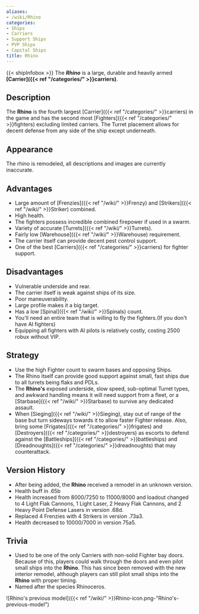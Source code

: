 ```yaml
---
aliases:
- /wiki/Rhino
categories:
- Ships
- Carriers
- Support Ships
- PVP Ships
- Capital Ships
title: Rhino
---
```


{{< shipInfobox >}} The **_Rhino_** is a large, durable and heavily armed **[Carrier]({{< ref "/categories/" >}}carriers)**. 

## Description

The **Rhino** is the fourth largest [Carrier]({{< ref "/categories/" >}}carriers) in the game and has the second most [Fighters]({{< ref "/categories/" >}}fighters) excluding limited carriers. The Turret placement allows for decent defense from any side of the ship except underneath.

## Appearance

The rhino is remodeled, all descriptions and images are currently inaccurate.

## Advantages

- Large amount of [Frenzies]({{< ref "/wiki/" >}}Frenzy) and [Strikers]({{< ref "/wiki/" >}}Striker) combined.
- High health.
- The fighters possess incredible combined firepower if used in a swarm.
- Variety of accurate [Turrets]({{< ref "/wiki/" >}}Turrets).
- Fairly low [Warehouse]({{< ref "/wiki/" >}}Warehouse) requirement.
- The carrier itself can provide decent pest control support.
- One of the best [Carriers]({{< ref "/categories/" >}}carriers) for fighter support.

## Disadvantages

- Vulnerable underside and rear.
- The carrier itself is weak against ships of its size.
- Poor maneuverability.
- Large profile makes it a big target.
- Has a low [Spinal]({{< ref "/wiki/" >}}Spinals) count.
- You'll need an entire team that is willing to fly the fighters.(If you don't have AI fighters)
- Equipping all fighters with AI pilots is relatively costly, costing 2500 robux without VIP.

## Strategy

- Use the high Fighter count to swarm bases and opposing Ships.
- The Rhino itself can provide good support against small, fast ships due to all turrets being flaks and PDLs.
- The **Rhino's** exposed underside, slow speed, sub-optimal Turret types, and awkward handling means it will need support from a fleet, or a [Starbase]({{< ref "/wiki/" >}}Starbase) to survive any dedicated assault.
- When [Sieging]({{< ref "/wiki/" >}}Sieging), stay out of range of the base but turn sideways towards it to allow faster Fighter release. Also, bring some [Frigates]({{< ref "/categories/" >}}frigates) and [Destroyers]({{< ref "/categories/" >}}destroyers) as escorts to defend against the [Battleships]({{< ref "/categories/" >}}battleships) and [Dreadnoughts]({{< ref "/categories/" >}}dreadnoughts) that may counterattack.

## Version History 

- After being added, the **Rhino** received a remodel in an unknown version.
- Health buff in .65b
- Health increased from 8000/7250 to 11000/8000 and loadout changed to 4 Light Flak Cannons, 1 Light Laser, 2 Heavy Flak Cannons, and 2 Heavy Point Defense Lasers in version .68d.
- Replaced 4 Frenzies with 4 Strikers in version .73a3.
- Health decreased to 10000/7000 in version 75a5.

## Trivia

- Used to be one of the only Carriers with non-solid Fighter bay doors. Because of this, players could walk through the doors and even pilot small ships into the **Rhino**. This has since been removed with the new interior remodel, although players can still pilot small ships into the **Rhino** with proper timing.
- Named after the species Rhinoceros.

![Rhino's previous model]({{< ref "/wiki/" >}}Rhino-icon.png-"Rhino's-previous-model")